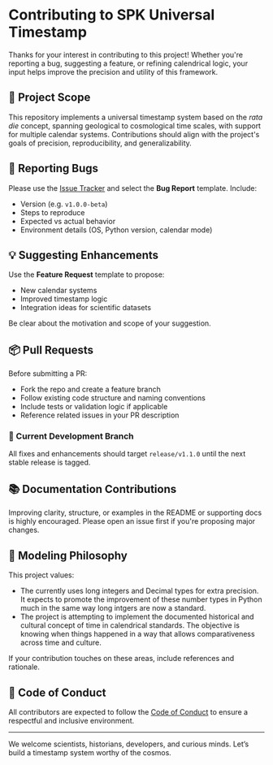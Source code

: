 # Contributing to SPK Universal Timestamp

Thanks for your interest in contributing to this project! Whether you're reporting a bug, suggesting a feature, or refining calendrical logic, your input helps improve the precision and utility of this framework.

## 🧠 Project Scope

This repository implements a universal timestamp system based on the *rata die* concept, spanning geological to cosmological time scales, with support for multiple calendar systems. Contributions should align with the project's goals of precision, reproducibility, and generalizability.

## 🐞 Reporting Bugs

Please use the [Issue Tracker](https://github.com/RoswellMiller/SPK_UniversalTimestamp/issues) and select the **Bug Report** template. Include:
- Version (e.g. `v1.0.0-beta`)
- Steps to reproduce
- Expected vs actual behavior
- Environment details (OS, Python version, calendar mode)

## 💡 Suggesting Enhancements

Use the **Feature Request** template to propose:
- New calendar systems
- Improved timestamp logic
- Integration ideas for scientific datasets

Be clear about the motivation and scope of your suggestion.

## 📦 Pull Requests

Before submitting a PR:
- Fork the repo and create a feature branch
- Follow existing code structure and naming conventions
- Include tests or validation logic if applicable
- Reference related issues in your PR description

### 🔧 Current Development Branch
All fixes and enhancements should target `release/v1.1.0` until the next stable release is tagged.

## 📚 Documentation Contributions

Improving clarity, structure, or examples in the README or supporting docs is highly encouraged. Please open an issue first if you're proposing major changes.

## 🧪 Modeling Philosophy

This project values:
- The currently uses long integers and Decimal types for extra precision.  It expects to promote the improvement of these number types in Python much in the same way long intgers are now a standard.
- The project is attempting to implement the documented historical and cultural concept of time in calendrical standards. The objective is knowing when things happened in a way that allows comparativeness across time and culture.

If your contribution touches on these areas, include references and rationale.

## 🤝 Code of Conduct

All contributors are expected to follow the [Code of Conduct](CODE_OF_CONDUCT.md) to ensure a respectful and inclusive environment.

---

We welcome scientists, historians, developers, and curious minds. Let’s build a timestamp system worthy of the cosmos.